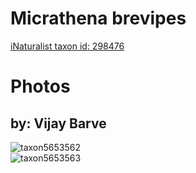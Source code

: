 
Micrathena brevipes
===================
  
[iNaturalist taxon id: 298476](https://www.inaturalist.org/taxa/298476)
# Photos

## by: Vijay Barve
  
![taxon5653562](https://inaturalist-open-data.s3.amazonaws.com/photos/5949479/medium.jpeg)  
![taxon5653563](https://inaturalist-open-data.s3.amazonaws.com/photos/5949480/medium.jpeg)